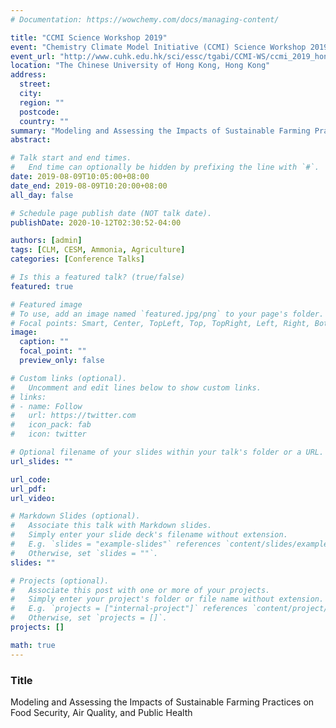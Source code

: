 ```yaml
---
# Documentation: https://wowchemy.com/docs/managing-content/

title: "CCMI Science Workshop 2019"
event: "Chemistry Climate Model Initiative (CCMI) Science Workshop 2019"
event_url: "http://www.cuhk.edu.hk/sci/essc/tgabi/CCMI-WS/ccmi_2019_hongkong_welcome.html"
location: "The Chinese University of Hong Kong, Hong Kong"
address: 
  street:
  city:
  region: ""
  postcode:
  country: ""
summary: "Modeling and Assessing the Impacts of Sustainable Farming Practices on Food Security, Air Quality, and Public Health"
abstract: 

# Talk start and end times.
#   End time can optionally be hidden by prefixing the line with `#`.
date: 2019-08-09T10:05:00+08:00
date_end: 2019-08-09T10:20:00+08:00
all_day: false

# Schedule page publish date (NOT talk date).
publishDate: 2020-10-12T02:30:52-04:00

authors: [admin]
tags: [CLM, CESM, Ammonia, Agriculture]
categories: [Conference Talks]

# Is this a featured talk? (true/false)
featured: true

# Featured image
# To use, add an image named `featured.jpg/png` to your page's folder. 
# Focal points: Smart, Center, TopLeft, Top, TopRight, Left, Right, BottomLeft, Bottom, BottomRight.
image:
  caption: ""
  focal_point: ""
  preview_only: false

# Custom links (optional).
#   Uncomment and edit lines below to show custom links.
# links:
# - name: Follow
#   url: https://twitter.com
#   icon_pack: fab
#   icon: twitter

# Optional filename of your slides within your talk's folder or a URL.
url_slides: ""

url_code:
url_pdf:
url_video:

# Markdown Slides (optional).
#   Associate this talk with Markdown slides.
#   Simply enter your slide deck's filename without extension.
#   E.g. `slides = "example-slides"` references `content/slides/example-slides.md`.
#   Otherwise, set `slides = ""`.
slides: ""

# Projects (optional).
#   Associate this post with one or more of your projects.
#   Simply enter your project's folder or file name without extension.
#   E.g. `projects = ["internal-project"]` references `content/project/deep-learning/index.md`.
#   Otherwise, set `projects = []`.
projects: []

math: true
---
```


### Title
Modeling and Assessing the Impacts of Sustainable Farming Practices on Food Security, Air Quality, and Public Health